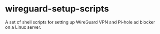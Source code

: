 # wireguard-setup-scripts
A set of shell scripts for setting up WireGuard VPN and Pi-hole ad blocker on a Linux server.
